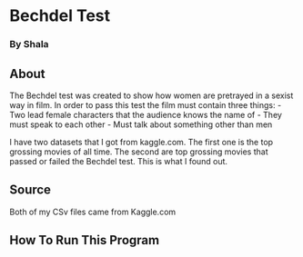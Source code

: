 # Bechdel Test
### By Shala 

## About

The Bechdel test was created to show how women are pretrayed in a sexist way in film. In order to pass this test the film must contain three things:
    - Two lead female characters that the audience knows the name of 
    - They must speak to each other
    - Must talk about something other than men

I have two datasets that I got from kaggle.com. The first one is the top grossing movies of all time. The second are top grossing movies that passed or failed the Bechdel test. This is what I found out.

## Source 
Both of my CSv files came from Kaggle.com

## How To Run This Program 
